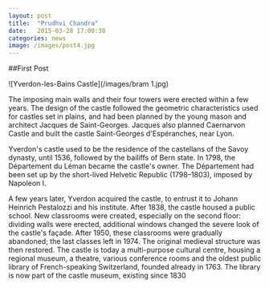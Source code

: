 ```yaml
---
layout: post
title:  "Prudhvi Chandra"
date:   2015-03-28 17:00:38
categories: news
image: /images/post4.jpg
---
```

##First Post

![Yverdon-les-Bains Castle](/images/bram 1.jpg)

The imposing main walls and their four towers were erected within a few years. The design of the castle followed the geometric characteristics used for castles set in plains, and had been planned by the young mason and architect Jacques de Saint-Georges. Jacques also planned Caernarvon Castle and built the castle Saint-Georges d'Espéranches, near Lyon.

Yverdon's castle used to be the residence of the castellans of the Savoy dynasty, until 1536, followed by the bailiffs of Bern state. In 1798, the Département du Léman became the castle's owner. The Département had been set up by the short-lived Helvetic Republic (1798–1803), imposed by Napoleon I.

A few years later, Yverdon acquired the castle, to entrust it to Johann Heinrich Pestalozzi and his institute. After 1838, the castle housed a public school. New classrooms were created, especially on the second floor: dividing walls were erected, additional windows changed the severe look of the castle's façade. After 1950, these classrooms were gradually abandoned; the last classes left in 1974. The original medieval structure was then restored. The castle is
today a multi-purpose cultural centre, housing a regional museum, a theatre, various conference rooms and the oldest public library of French-speaking Switzerland, founded already in 1763. The library is now part of the castle museum, existing since 1830
